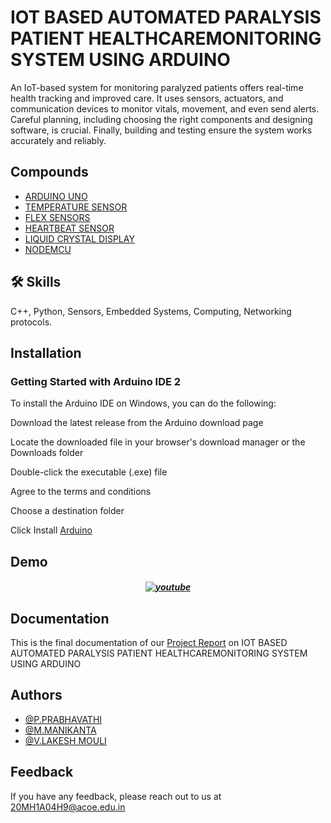 
# IOT BASED AUTOMATED PARALYSIS PATIENT HEALTHCAREMONITORING SYSTEM USING ARDUINO

An IoT-based system for monitoring paralyzed patients offers real-time health tracking and improved care. It uses sensors, actuators, and communication devices to monitor vitals, movement, and even send alerts. Careful planning, including choosing the right components and designing software, is crucial. Finally, building and testing ensure the system works accurately and reliably.


## Compounds
 - [ARDUINO UNO](https://www.flipkart.com/arduino-uno-r3-board-micro-controller-electronic-hobby-kit/p/itmf7zbwgr3cffzw?pid=EHKF7XTCJQX7MBTW&lid=LSTEHKF7XTCJQX7MBTWSUMQ72&marketplace=FLIPKART&cmpid=content_electronic-hobby-kit_8965229628_gmc)
 - [TEMPERATURE SENSOR](https://www.amazon.in/Generic-LM35-Temperature-sensor/dp/B0BM9GVDWM)
 - [FLEX SENSORS](https://www.amazon.in/Robodo-Electronics-FSENS-Sensor-Inches/dp/B00QV9Q1SE)
 - [HEARTBEAT SENSOR](https://lastminuteengineers.com/max30100-pulse-oximeter-heart-rate-sensor-arduino-tutorial/)
 - [LIQUID CRYSTAL DISPLAY](https://www.amazon.in/LCD-Display-1602-16x2-interface/dp/B0CK72YTWP?source=ps-sl-shoppingads-lpcontext&ref_=fplfs&psc=1&smid=A2QXRR0CST30Y0)
 - [NODEMCU](https://www.amazon.in/Lolin-NodeMCU-ESP8266-CP2102-Wireless/dp/B010O1G1ES?source=ps-sl-shoppingads-lpcontext&ref_=fplfs&psc=1&smid=AH017Z3M1ZJ3T)
## 🛠 Skills
C++, Python, Sensors, Embedded Systems, Computing, Networking protocols.


## Installation

### Getting Started with Arduino IDE 2

To install the Arduino IDE on Windows, you can do the following:

Download the latest release from the Arduino download page

Locate the downloaded file in your browser's download manager or the Downloads folder

Double-click the executable (.exe) file

Agree to the terms and conditions

Choose a destination folder

Click Install [Arduino](https://downloads.arduino.cc/arduino-ide/arduino-ide_2.3.2_Windows_64bit.msi?_gl=1*13x1alj*_ga*Mzc4NjEzODQyLjE3MTU2NDU1MzU.*_ga_NEXN8H46L5*MTcxNTY0NTUzNC4xLjEuMTcxNTY0NTY5MS4wLjAuMTcxOTY0NDM3MQ..*_fplc*VmIlMkZxYnNFNVNuQWExR1hrQlJGQzY3V3QlMkJWbTVJTThudERhN2JEM3pZdEVMdE9nZGlSa2Z2RHNGM0VieG4lMkZaNlZocHRScGdjVVMzUTN4VWFwZmZLbHRFcnYxdjlwZ1JJeVB6eHZRVDU3VnFSQWNqbkVFZEJBbnczdyUyQkgyS3clM0QlM0Q.)
## Demo

#### *<p align="center">[![youtube](https://t3.ftcdn.net/jpg/04/74/05/94/360_F_474059464_qldYuzxaUWEwNTtYBJ44VN89ARuFktHW.jpg)](https://youtu.be/1iEL5uyLlP4?si=mJZqtYBPXIxccThi) </p>*


## Documentation

This is the final documentation of our [Project Report](https://github.com/20MH1A04H9/IOT_PROJECT/blob/main/report.pdf) on  IOT BASED AUTOMATED PARALYSIS PATIENT HEALTHCAREMONITORING SYSTEM USING ARDUINO 


## Authors

- [@P.PRABHAVATHI](https://github.com/PeddireddyPrabhavathi)
- [@M.MANIKANTA](https://github.com/Manikanta4493)
- [@V.LAKESH MOULI](https://github.com/lakeshmouli)


## Feedback

If you have any feedback, please reach out to us at 20MH1A04H9@acoe.edu.in


